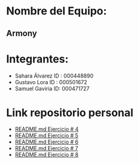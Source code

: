 # Nombre del Equipo:
  ## Armony
# Integrantes:
  - Sahara Álvarez
      ID : 000448890
  - Gustavo Lora
      ID : 000501672
  - Samuel Gaviria
      ID: 000471727
# Link repositorio personal 
-  [README.md Ejercicio # 4](https://github.com/SamuelG43/proyecto-Raspberry-pi.git)
-  [README.md Ejercicio # 5](https://github.com/SamuelG43/proyecto-Raspberry-pi.git)
-  [README.md Ejercicio # 6](https://github.com/SamuelG43/proyecto-Raspberry-pi.git)
-  [README.md Ejercicio # 7](https://github.com/SamuelG43/proyecto-Raspberry-pi.git)
-  [README.md Ejercicio # 8](https://github.com/SamuelG43/proyecto-Raspberry-pi.git)
